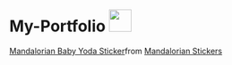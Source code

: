 # My-Portfolio <img height="40" src="https://raw.githubusercontent.com/innng/innng/master/assets/kyubey.gif"/>


<a href="https://tenor.com/view/mandalorian-baby-yoda-star-wars-cute-gif-19912281">Mandalorian Baby Yoda Sticker</a>from <a href="https://tenor.com/search/mandalorian-stickers">Mandalorian Stickers</a>
